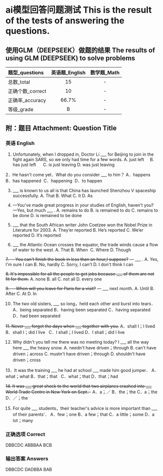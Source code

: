 # ai模型回答问题测试 This is the result of the tests of answering the questions.

## 使用GLM（DEEPSEEK）做题的结果 The results of using GLM (DEEPSEEK) to solve problems

| 题型_questions |  英语题_English  |  数学题_Math  |
| :- | :-: | :-: |
| 总数_total | 15 | - |
| 正确个数_correct | 10 | - |
| 正确率_accuracy | 66.7% | - |
| 等级_grade | B | - |

## 附：题目 Attachment: Question Title

### 英语 English

1. Unfortunately, when I dropped in, Doctor Li ___ for Beijing to join in the fight again SARS, so we only had time for a few words.
A. just left         B. has just left      C. is just leaving       D. was just leaving 

2．He hasn't come yet．What do you consider ___ to him？ 
A．happens       B．has happened       C．happening         D．to happen 

3. ___  is known to us all is that China has launched Shenzhou V spaceship successfully.
A. That        B. What           C. It           D. As

4. —You've made great progress in your studies of English, haven't you?
—Yes, but much ___ .
A. remains to do         B. is remained to do   C. remains to be done            D. is remained to be done

5. ___ that the South African writer John Coetzee won the Nobel Prize in Literature for 2003.
  A. They’er reported          B. He’s reported  C. We’er reported           D. It’s reported

6. ___ the Atlantic Ocean crosses the equator, the trade winds cause a flow of water to the west. 
A. That       B. When        C. Where       D. Though 

~~7. — You can't finish the book in less than an hour,I suppose?~~
— ___ .
A. Yes, I'm sure I can      B. No, hardly  C. Sorry, I can't        D. I don't think I can

~~8. It's impossible for all the people to get jobs because ___ of them are not fit for them.~~
A. none          B. all          C. not all         D. every one

~~9. — When will you leave for Paris for a visit?~~
— ___ next month.
A. Until         B. After          C. At          D. In

10. The two old sisters, ___ so long，held each other and burst into tears．
A．being separated     B．having been separated  C．having separated      D．had been separated 

~~11. Never ___ forget the days when ___ together with you.~~
A．shall I；I lived   B．shall I；did I live   C．I shall；I lived        D．I shall；did I live 

12. Why didn't you tell me there was no meeting today? I ___ all the way here ___ the heavy snow. 
A. needn't have driven；through   B. can't have driven；across
C. mustn't have driven；through   D. shouldn't have driven；cross 

13．It was the training ___ he had at school ___ made him good jumper． 
A．what；what      B．that；that   C．what；that       D．that；had 

~~14. It was ___ great shock to the world that two airplanes crashed into ___ World Trade Centre in New York on Sept．~~
A．a；／        B．the；the           C．a；the            D．／；the 

15. For quite ___ students，their teacher's advice is more important than ___ of their parents'． 
A．few；one       B．a few；that   C．a little；some          D．a lot；many

### 正确选项 Correct

DBBCDC ABBBAA BCB

### 输出答案 Answers

DBBCDC DADBBA BAB

